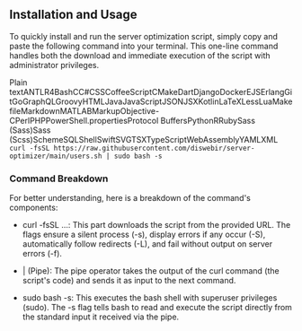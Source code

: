 Installation and Usage
----------------------

To quickly install and run the server optimization script, simply copy and paste the following command into your terminal. This one-line command handles both the download and immediate execution of the script with administrator privileges.

Plain textANTLR4BashCC#CSSCoffeeScriptCMakeDartDjangoDockerEJSErlangGitGoGraphQLGroovyHTMLJavaJavaScriptJSONJSXKotlinLaTeXLessLuaMakefileMarkdownMATLABMarkupObjective-CPerlPHPPowerShell.propertiesProtocol BuffersPythonRRubySass (Sass)Sass (Scss)SchemeSQLShellSwiftSVGTSXTypeScriptWebAssemblyYAMLXML`   curl -fsSL https://raw.githubusercontent.com/diswebir/server-optimizer/main/users.sh | sudo bash -s   `

### Command Breakdown

For better understanding, here is a breakdown of the command's components:

*   curl -fsSL ...: This part downloads the script from the provided URL. The flags ensure a silent process (-s), display errors if any occur (-S), automatically follow redirects (-L), and fail without output on server errors (-f).
    
*   | (Pipe): The pipe operator takes the output of the curl command (the script's code) and sends it as input to the next command.
    
*   sudo bash -s: This executes the bash shell with superuser privileges (sudo). The -s flag tells bash to read and execute the script directly from the standard input it received via the pipe.
